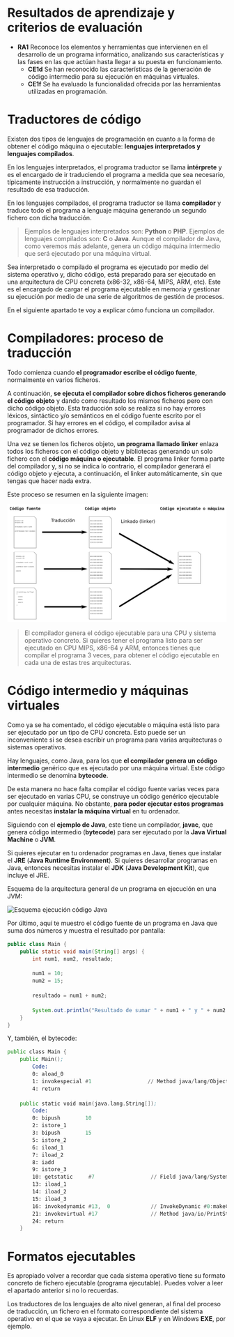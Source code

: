 # Resultados de aprendizaje y criterios de evaluación

- **RA1** Reconoce los elementos y herramientas que intervienen en el desarrollo de un programa informático, analizando sus características y las fases en las que actúan hasta llegar a su puesta en funcionamiento.
  - **CE1d** Se han reconocido las características de la generación de código intermedio para su ejecución en máquinas virtuales.
  - **CE1f** Se ha evaluado la funcionalidad ofrecida por las herramientas utilizadas en programación.

# Traductores de código

Existen dos tipos de lenguajes de programación en cuanto a la forma de obtener el código máquina o ejecutable: **lenguajes interpretados y lenguajes compilados**.

En los lenguajes interpretados, el programa traductor se llama **intérprete** y es el encargado de ir traduciendo el programa a medida que sea necesario, típicamente instrucción a instrucción, y normalmente no guardan el resultado de esa traducción.

En los lenguajes compilados, el programa traductor se llama **compilador** y traduce todo el programa a lenguaje máquina generando un segundo fichero con dicha traducción.

> Ejemplos de lenguajes interpretados son: **Python** o **PHP**. Ejemplos de lenguajes compilados son: **C** o **Java**. Aunque el compilador de Java, como veremos más adelante, genera un código máquina intermedio que será ejecutado por una máquina virtual.

Sea interpretado o compilado el programa es ejecutado por medio del sistema operativo y, dicho código, está preparado para ser ejecutado en una arquitectura de CPU concreta (x86-32, x86-64, MIPS, ARM, etc). Este es el encargado de cargar el programa ejecutable en memoria y gestionar su ejecución por medio de una serie de algoritmos de gestión de procesos.

En el siguiente apartado te voy a explicar cómo funciona un compilador.

# Compiladores: proceso de traducción

Todo comienza cuando **el programador escribe el código fuente**, normalmente en varios ficheros.

A continuación, **se ejecuta el compilador sobre dichos ficheros generando el código objeto** y dando como resultado los mismos ficheros pero con dicho código objeto. Esta traducción solo se realiza si no hay errores léxicos, sintáctico y/o semánticos en el código fuente escrito por el programador. Si hay errores en el código, el compilador avisa al programador de dichos errores.

Una vez se tienen los ficheros objeto, **un programa llamado linker** enlaza todos los ficheros con el código objeto y bibliotecas generando un solo fichero con el **código máquina o ejecutable**. El programa linker forma parte del compilador y, si no se indica lo contrario, el compilador generará el código objeto y ejecuta, a continuación, el linker automáticamente, sin que tengas que hacer nada extra.

Este proceso se resumen en la siguiente imagen:

![Proceso de traducción por un compilador](./img/fases_compilador.png)

> El compilador genera el código ejecutable para una CPU y sistema operativo concreto. Si quieres tener el programa listo para ser ejecutado en CPU MIPS, x86-64 y ARM, entonces tienes que compilar el programa 3 veces, para obtener el código ejecutable en cada una de estas tres arquitecturas.

# Código intermedio y máquinas virtuales

Como ya se ha comentado, el código ejecutable o máquina está listo para ser ejecutado por un tipo de CPU concreta. Esto puede ser un inconveniente si se desea escribir un programa para varias arquitecturas o sistemas operativos.

Hay lenguajes, como Java, para los que **el compilador genera un código intermedio** genérico que es ejecutado por una máquina virtual. Este código intermedio se denomina **bytecode**.

De esta manera no hace falta compilar el código fuente varias veces para ser ejecutado en varias CPU, se construye un código genérico ejecutable por cualquier máquina. No obstante, **para poder ejecutar estos programas** antes necesitas **instalar la máquina virtual** en tu ordenador.

Siguiendo con el **ejemplo de Java**, este tiene un compilador, **javac**, que genera código intermedio (**bytecode**) para ser ejecutado por la **Java Virtual Machine** o **JVM**.

Si quieres ejecutar en tu ordenador programas en Java, tienes que instalar el **JRE** (**Java Runtime Environment**). Si quieres desarrollar programas en Java, entonces necesitas instalar el **JDK** (**Java Development Kit**), que incluye el JRE.

Esquema de la arquitectura general de un programa en ejecución en una JVM:

![Esquema ejecución código Java](java_bytecode.png)

Por último, aquí te muestro el código fuente de un programa en Java que suma dos números y muestra el resultado por pantalla:

```java
public class Main {
    public static void main(String[] args) {
        int num1, num2, resultado;

        num1 = 10;
        num2 = 15;

        resultado = num1 + num2;

        System.out.println("Resultado de sumar " + num1 + " y " + num2 + " = " + resultado);
    }
}
```

Y, también, el bytecode:

```asm
public class Main {
    public Main();
        Code:
        0: aload_0
        1: invokespecial #1                  // Method java/lang/Object."<init>":()V
        4: return

    public static void main(java.lang.String[]);
        Code:
        0: bipush        10
        2: istore_1
        3: bipush        15
        5: istore_2
        6: iload_1
        7: iload_2
        8: iadd
        9: istore_3
        10: getstatic     #7                  // Field java/lang/System.out:Ljava/io/PrintStream;
        13: iload_1
        14: iload_2
        15: iload_3
        16: invokedynamic #13,  0             // InvokeDynamic #0:makeConcatWithConstants:(III)Ljava/lang/String;
        21: invokevirtual #17                 // Method java/io/PrintStream.println:(Ljava/lang/String;)V
        24: return
    }
```

# Formatos ejecutables

Es apropiado volver a recordar que cada sistema operativo tiene su formato concreto de fichero ejecutable (programa ejecutable). Puedes volver a leer el apartado anterior si no lo recuerdas.

Los traductores de los lenguajes de alto nivel generan, al final del proceso de traducción, un fichero en el formato correspondiente del sistema operativo en el que se vaya a ejecutar. En Linux **ELF** y en Windows **EXE**, por ejemplo.
